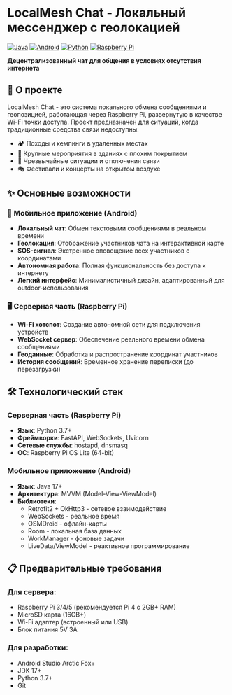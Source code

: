 # LocalMesh Chat - Локальный мессенджер с геолокацией

[![Java](https://img.shields.io/badge/Java-17%2B-orange.svg)](https://java.com)
[![Android](https://img.shields.io/badge/Android-8.0%2B-brightgreen.svg)](https://android.com)
[![Python](https://img.shields.io/badge/Python-3.7%2B-blue.svg)](https://python.org)
[![Raspberry Pi](https://img.shields.io/badge/Raspberry%20Pi-3%2B%2B-red.svg)](https://raspberrypi.org)

**Децентрализованный чат для общения в условиях отсутствия интернета**

## 🎯 О проекте

LocalMesh Chat - это система локального обмена сообщениями и геопозицией, работающая через Raspberry Pi, развернутую в качестве Wi-Fi точки доступа. Проект предназначен для ситуаций, когда традиционные средства связи недоступны:

- 🏕️ Походы и кемпинги в удаленных местах
- 🏢 Крупные мероприятия в зданиях с плохим покрытием
- 🚨 Чрезвычайные ситуации и отключения связи
- 🎭 Фестивали и концерты на открытом воздухе

## ✨ Основные возможности

### 📱 Мобильное приложение (Android)
- **Локальный чат**: Обмен текстовыми сообщениями в реальном времени
- **Геолокация**: Отображение участников чата на интерактивной карте
- **SOS-сигнал**: Экстренное оповещение всех участников с координатами
- **Автономная работа**: Полная функциональность без доступа к интернету
- **Легкий интерфейс**: Минималистичный дизайн, адаптированный для outdoor-использования

### 🖥️ Серверная часть (Raspberry Pi)
- **Wi-Fi хотспот**: Создание автономной сети для подключения устройств
- **WebSocket сервер**: Обеспечение реального времени обмена сообщениями
- **Геоданные**: Обработка и распространение координат участников
- **История сообщений**: Временное хранение переписки (до перезагрузки)

## 🛠️ Технологический стек

### Серверная часть (Raspberry Pi)
- **Язык**: Python 3.7+
- **Фреймворки**: FastAPI, WebSockets, Uvicorn
- **Сетевые службы**: hostapd, dnsmasq
- **ОС**: Raspberry Pi OS Lite (64-bit)

### Мобильное приложение (Android)
- **Язык**: Java 17+
- **Архитектура**: MVVM (Model-View-ViewModel)
- **Библиотеки**:
  - Retrofit2 + OkHttp3 - сетевое взаимодействие
  - WebSockets - реальное время
  - OSMDroid - офлайн-карты
  - Room - локальная база данных
  - WorkManager - фоновые задачи
  - LiveData/ViewModel - реактивное программирование

## 📋 Предварительные требования

### Для сервера:
- Raspberry Pi 3/4/5 (рекомендуется Pi 4 с 2GB+ RAM)
- MicroSD карта (16GB+)
- Wi-Fi адаптер (встроенный или USB)
- Блок питания 5V 3A

### Для разработки:
- Android Studio Arctic Fox+
- JDK 17+
- Python 3.7+
- Git
